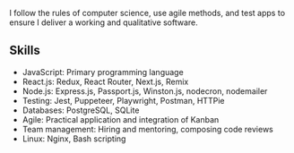 I follow the rules of computer science, use agile methods, and test apps to ensure I deliver a working and qualitative software.

## Skills

- JavaScript: Primary programming language
- React.js: Redux, React Router, Next.js, Remix
- Node.js: Express.js, Passport.js, Winston.js, nodecron, nodemailer
- Testing: Jest, Puppeteer, Playwright, Postman, HTTPie
- Databases: PostgreSQL, SQLite
- Agile: Practical application and integration of Kanban
- Team management: Hiring and mentoring, composing code reviews
- Linux: Nginx, Bash scripting
